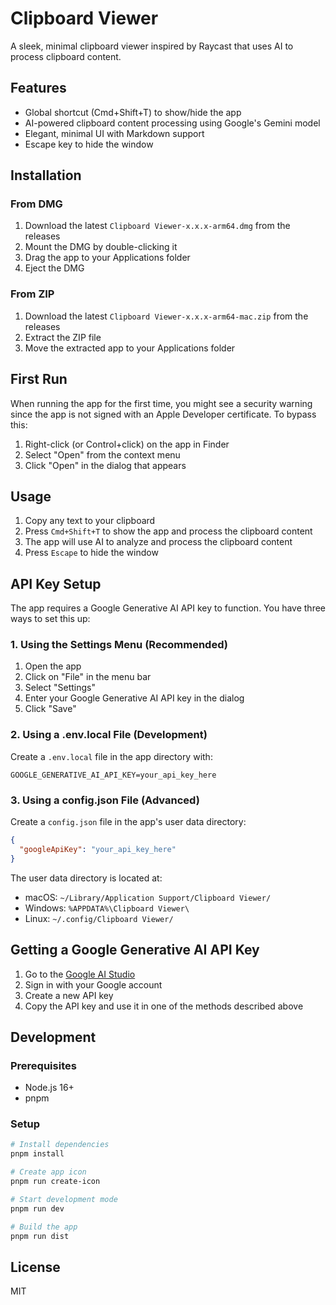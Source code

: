 # Clipboard Viewer

A sleek, minimal clipboard viewer inspired by Raycast that uses AI to process clipboard content.

## Features

- Global shortcut (Cmd+Shift+T) to show/hide the app
- AI-powered clipboard content processing using Google's Gemini model
- Elegant, minimal UI with Markdown support
- Escape key to hide the window

## Installation

### From DMG

1. Download the latest `Clipboard Viewer-x.x.x-arm64.dmg` from the releases
2. Mount the DMG by double-clicking it
3. Drag the app to your Applications folder
4. Eject the DMG

### From ZIP

1. Download the latest `Clipboard Viewer-x.x.x-arm64-mac.zip` from the releases
2. Extract the ZIP file
3. Move the extracted app to your Applications folder

## First Run

When running the app for the first time, you might see a security warning since the app is not signed with an Apple Developer certificate. To bypass this:

1. Right-click (or Control+click) on the app in Finder
2. Select "Open" from the context menu
3. Click "Open" in the dialog that appears

## Usage

1. Copy any text to your clipboard
2. Press `Cmd+Shift+T` to show the app and process the clipboard content
3. The app will use AI to analyze and process the clipboard content
4. Press `Escape` to hide the window

## API Key Setup

The app requires a Google Generative AI API key to function. You have three ways to set this up:

### 1. Using the Settings Menu (Recommended)

1. Open the app
2. Click on "File" in the menu bar
3. Select "Settings"
4. Enter your Google Generative AI API key in the dialog
5. Click "Save"

### 2. Using a .env.local File (Development)

Create a `.env.local` file in the app directory with:
```
GOOGLE_GENERATIVE_AI_API_KEY=your_api_key_here
```

### 3. Using a config.json File (Advanced)

Create a `config.json` file in the app's user data directory:
```json
{
  "googleApiKey": "your_api_key_here"
}
```

The user data directory is located at:
- macOS: `~/Library/Application Support/Clipboard Viewer/`
- Windows: `%APPDATA%\Clipboard Viewer\`
- Linux: `~/.config/Clipboard Viewer/`

## Getting a Google Generative AI API Key

1. Go to the [Google AI Studio](https://makersuite.google.com/app/apikey)
2. Sign in with your Google account
3. Create a new API key
4. Copy the API key and use it in one of the methods described above

## Development

### Prerequisites

- Node.js 16+
- pnpm

### Setup

```bash
# Install dependencies
pnpm install

# Create app icon
pnpm run create-icon

# Start development mode
pnpm run dev

# Build the app
pnpm run dist
```

## License

MIT
